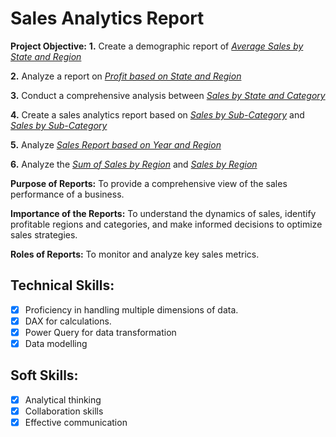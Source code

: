 # Sales Analytics Report

**Project Objective:**
**1.** Create a demographic report of _[Average Sales by State and Region](https://github.com/rasidatyekeen/PowerBI_Sales-Analytics-Report/blob/main/Average%20of%20Sales%20by%20state%20and%20Region.png)_

**2.** Analyze a report on _[Profit based on State and Region](https://github.com/rasidatyekeen/PowerBI_Sales-Analytics-Report/blob/main/Profit%20by%20State%20and%20Region.png)_

**3.** Conduct a comprehensive analysis between _[Sales by State and Category](https://github.com/rasidatyekeen/PowerBI_Sales-Analytics-Report/blob/main/Sales%20by%20State%20and%20Category.png)_

**4.** Create a sales analytics report based on _[Sales by Sub-Category](https://github.com/rasidatyekeen/PowerBI_Sales-Analytics-Report/blob/main/Sales%20by%20Sub-Category.png)_ and _[Sales by Sub-Category](https://github.com/rasidatyekeen/PowerBI_Sales-Analytics-Report/blob/main/Sum%20of%20Sales%20by%20Sub-Category.png)_

**5.** Analyze _[Sales Report based on Year and Region](https://github.com/rasidatyekeen/PowerBI_Sales-Analytics-Report/blob/main/Sales%20by%20Year%20and%20Region.png)_

**6.** Analyze the _[Sum of Sales by Region](https://github.com/rasidatyekeen/PowerBI_Sales-Analytics-Report/blob/main/Sum%20of%20Sales%20by%20Region%202.png)_ and _[Sales by Region](https://github.com/rasidatyekeen/PowerBI_Sales-Analytics-Report/blob/main/Sum%20of%20Sales%20by%20Region.png)_

**Purpose of Reports:** To provide a comprehensive view of the sales performance of a business.

**Importance of the Reports:** To understand the dynamics of sales, identify profitable regions and categories, and make informed decisions to optimize sales strategies.

**Roles of Reports:** To monitor and analyze key sales metrics.

## Technical Skills:
- [x] Proficiency in handling multiple dimensions of data.
- [x] DAX for calculations.
- [x] Power Query for data transformation
- [x] Data modelling

## Soft Skills:
- [x] Analytical thinking
- [x] Collaboration skills
- [x] Effective communication
